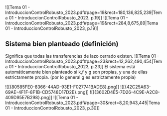 ![[Tema 01 - IntroduccionControlRobusto_2023.pdf#page=19&rect=180,136,825,239|Tema 01 - IntroduccionControlRobusto_2023, p.19]]
![[Tema 01 - IntroduccionControlRobusto_2023.pdf#page=19&rect=284,8,675,89|Tema 01 - IntroduccionControlRobusto_2023, p.19]]

## Sistema bien planteado (definición)
Significa que todas las transferencias de lazo cerrado existen.
![[Tema 01 - IntroduccionControlRobusto_2023.pdf#page=23&rect=12,262,490,454|Tema 01 - IntroduccionControlRobusto_2023, p.23]]
El sistema está automáticamente bien planteado si k,f y g son propias, y una de ellas estrictamente propia. (por lo general g es estrictamente propia)

![[{80585FE0-8366-44AD-93E1-F027741BADE8}.png]]
![[{42C25A63-69AE-4F1F-8F1B-CD5748D17D2E}.png]]
![[{3602D4E5-7D26-4C9E-A2C8-409D95E7B298}.png]]
![[Tema 01 - IntroduccionControlRobusto_2023.pdf#page=30&rect=8,20,943,445|Tema 01 - IntroduccionControlRobusto_2023, p.30]]
